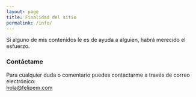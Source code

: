 ```yaml
---
layout: page
title: Finalidad del sitio
permalink: /info/
---
```

Si alguno de mis contenidos le es de ayuda a alguien, habrá merecido el esfuerzo.


### Contáctame
Para cualquier duda o comentario puedes contactarme a través de correo electrónico:  
[hola@felipem.com](mailto:hola@felipem.com)
